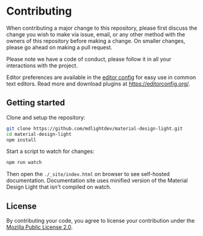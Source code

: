 # Contributing

When contributing a major change to this repository, please first discuss the change you wish to make via issue,
email, or any other method with the owners of this repository before making a change. On smaller changes, please go
ahead on making a pull request.

Please note we have a code of conduct, please follow it in all your interactions with the project.

Editor preferences are available in
the [editor config](https://github.com/mdlightdev/material-design-light/blob/main/.editorconfig) for easy use in common
text editors. Read more and download plugins at <https://editorconfig.org/>.

## Getting started

Clone and setup the repository:

```sh
git clone https://github.com/mdlightdev/material-design-light.git
cd material-design-light
npm install
```

Start a script to watch for changes:

```sh
npm run watch
```

Then open the `./_site/index.html` on browser to see self-hosted documentation. Documentation site uses minified version
of the Material Design Light that isn't compiled on watch.

## License

By contributing your code, you agree to license your contribution under
the [Mozilla Public License 2.0](https://github.com/mdlightdev/material-design-light/blob/main/LICENSE).
